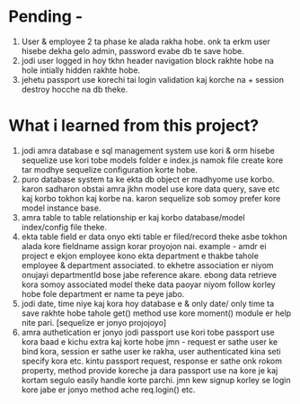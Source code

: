 # Pending -

1. User & employee 2 ta phase ke alada rakha hobe. onk ta erkm user hisebe dekha gelo admin, password evabe db te save hobe.  
2. jodi user logged in hoy tkhn header navigation block rakhte hobe na hole intially hidden rakhte hobe.
3. jehetu passport use korechi tai login validation kaj korche na + session destroy hocche na db theke.

# What i learned from this project?

1. jodi amra database e sql management system use kori & orm hisebe sequelize use kori tobe models folder e index.js namok file create kore tar modhye sequelize configuration korte hobe.
2. puro database system ta ke ekta db object er madhyome use korbo. karon sadharon obstai amra jkhn model use kore data query, save etc kaj korbo tokhon kaj korbe na. karon sequelize sob somoy prefer kore model instance base.
3. amra table to table relationship er kaj korbo database/model index/config file theke.
4. ekta table field er data onyo ekti table er filed/record theke asbe tokhon alada kore fieldname assign korar proyojon nai. example - amdr ei project e ekjon employee kono ekta department e thakbe tahole employee & department associated. to ekhetre association er niyom onujayi departmentId bose jabe reference akare. ebong data retrieve kora somoy associated model theke data paoyar niyom follow korley hobe fole department er name ta peye jabo.
5. jodi date, time niye kaj kora hoy database e & only date/ only time ta save rakhte hobe tahole get() method use kore moment() module er help nite pari. [sequelize er jonyo projojoyo]  
6. amra authetication er jonyo jodi passport use kori tobe passport use kora baad e kichu extra kaj korte hobe jmn - request er sathe user ke bind kora, session er sathe user ke rakha, user authenticated kina seti specify kora etc. kintu passport request, response er sathe onk rokom property, method provide koreche ja dara passport use na kore je kaj kortam segulo easily handle korte parchi. jmn kew signup korley se login kore jabe er jonyo method ache req.login() etc.